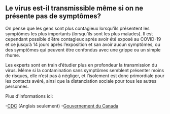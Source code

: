 ## Le virus est-il transmissible même si on ne présente pas de symptômes?

On pense que les gens sont plus contagieux lorsqu'ils présentent les symptômes les plus importants (lorsqu’ils sont les plus malades). Il est cependant possible d’être contagieux après avoir été exposé au COVID-19 et ce jusqu’à 14 jours après l’exposition et san avoir aucun symptômes, ou des symptômes qui peuvent être confondus avec une grippe ou un simple rhume.

Les experts sont en train d’étudier plus en profondeur la transmission du virus. Même si la contamination sans symptômes semblent présenter moins de risques, elle n’est pas à négliger, et l’isolement est donc primordiale pour les contacts avéré, ainsi que la distanciation sociale pour tous les autres personnes.

Plus d'informations ici:

-[CDC](https://www.cdc.gov/coronavirus/2019-ncov/prepare/transmission.html) (Anglais seulement)
-[Gouvernement du Canada](https://www.canada.ca/fr/sante-publique/services/maladies/2019-nouveau-coronavirus/symptomes.html)
